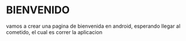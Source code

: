 # BIENVENIDO
vamos a crear una pagina de bienvenida en android, esperando llegar al cometido, el cual es correr la aplicacion
